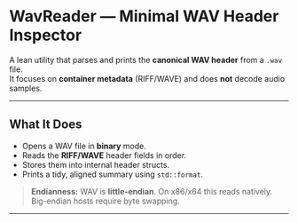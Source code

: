 # WavReader — Minimal WAV Header Inspector

A lean utility that parses and prints the **canonical WAV header** from a `.wav` file.  
It focuses on **container metadata** (RIFF/WAVE) and does **not** decode audio samples.

---

## What It Does

- Opens a WAV file in **binary** mode.
- Reads the **RIFF/WAVE** header fields in order.
- Stores them into internal header structs.
- Prints a tidy, aligned summary using `std::format`.

> **Endianness:** WAV is **little-endian**. On x86/x64 this reads natively. Big-endian hosts require byte swapping.

---

